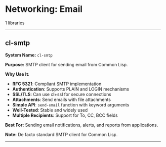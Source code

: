 # Networking: Email

1 libraries

---

## cl-smtp

**System Name:** `cl-smtp`

**Purpose:** SMTP client for sending email from Common Lisp.

**Why Use It:**
- **RFC 5321**: Compliant SMTP implementation
- **Authentication**: Supports PLAIN and LOGIN mechanisms
- **SSL/TLS**: Can use cl+ssl for secure connections
- **Attachments**: Send emails with file attachments
- **Simple API**: `send-email` function with keyword arguments
- **Well-Tested**: Stable and widely used
- **Multiple Recipients**: Support for To, CC, BCC fields

**Best For:** Sending email notifications, alerts, and reports from applications.

**Note:** De facto standard SMTP client for Common Lisp.

---


